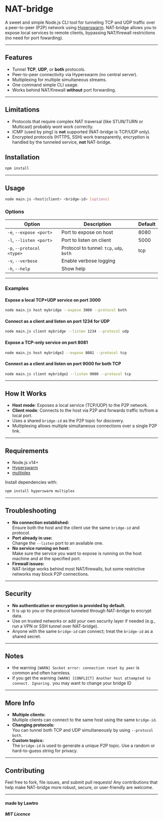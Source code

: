 # NAT-bridge

A sweet and simple Node.js CLI tool for tunneling TCP and UDP traffic over a peer-to-peer (P2P) network using [Hyperswarm](https://github.com/hyperswarm/hyperswarm). NAT-bridge allows you to expose local services to remote clients, bypassing NAT/firewall restrictions (no need for port fowarding).

---

## Features

- Tunnel **TCP**, **UDP**, or **both** protocols.
- Peer-to-peer connectivity via Hyperswarm (no central server).
- Multiplexing for multiple simultaneous streams.
- One command simple CLI usage.
- Works behind NAT/firewall **without** port forwarding.

---

## Limitations
- Protocols that require complex NAT traversal (like STUN/TURN or Multicast) probably wont work correctly.
- ICMP (used by ping) is **not** supported (NAT-bridge is TCP/UDP only).
- Encrypted protocols (HTTPS, SSH) work transparently, encryption is handled by the tunneled service, **not** NAT-bridge.

## Installation

```bash
npm install
```

---

## Usage

```bash
node main.js <host|client> <bridge-id> [options]
```

### Options

| Option                      | Description                                 | Default   |
|-----------------------------|---------------------------------------------|-----------|
| `-e`, `--expose <port>`     | Port to expose on host                      | 8080      |
| `-l`, `--listen <port>`     | Port to listen on client                    | 5000      |
| `-p`, `--protocol <type>`   | Protocol to tunnel: `tcp`, `udp`, `both`    | tcp       |
| `-v`, `--verbose`           | Enable verbose logging                      |           |
| `-h`, `--help`              | Show help                                   |           |

---

### Examples

#### Expose a local TCP+UDP service on port 3000

```bash
node main.js host mybridge --expose 3000 --protocol both
```

#### Connect as a client and listen on port 1234 for UDP

```bash
node main.js client mybridge --listen 1234 --protocol udp
```

#### Expose a TCP-only service on port 8081

```bash
node main.js host mybridge2 --expose 8081 --protocol tcp
```

#### Connect as a client and listen on port 9000 for both TCP

```bash
node main.js client mybridge2 --listen 9000 --protocol tcp
```

---

## How It Works

- **Host mode**: Exposes a local service (TCP/UDP) to the P2P network.
- **Client mode**: Connects to the host via P2P and forwards traffic to/from a local port.
- Uses a shared `bridge-id` as the P2P topic for discovery.
- Multiplexing allows multiple simultaneous connections over a single P2P link.

---

## Requirements

- Node.js v14+
- [Hyperswarm](https://github.com/hyperswarm/hyperswarm)
- [multiplex](https://github.com/maxogden/multiplex)

Install dependencies with:

```bash
npm install hyperswarm multiplex
```

---

## Troubleshooting

- **No connection established:**  
  Ensure both the host and the client use the same `bridge-id` and protocol.
- **Port already in use:**  
  Change the `--listen` port to an available one.
- **No service running on host:**  
  Make sure the service you want to expose is running on the host machine and at the specified port.
- **Firewall issues:**  
  NAT-bridge works behind most NAT/firewalls, but some restrictive networks may block P2P connections.

---

## Security

- **No authentication or encryption is provided by default.**
- It is up to you or the protocol tunneled through NAT-bridge to encrypt data.
- Use on trusted networks or add your own security layer if needed (e.g., run a VPN or SSH tunnel over NAT-bridge).
- Anyone with the same `bridge-id` can connect; treat the `bridge-id` as a shared secret.

---

## Notes
- the warning `[WARN] Socket error: connection reset by peer` is common and often harmless.
- if you get the warning `[WARN] [CONFLICT] Another host attempted to connect. Ignoring.` you may want to change your bridge ID

---

## More Info

- **Multiple clients:**  
  Multiple clients can connect to the same host using the same `bridge-id`.
- **Changing protocols:**  
  You can tunnel both TCP and UDP simultaneously by using `--protocol both`.
- **Custom topics:**  
  The `bridge-id` is used to generate a unique P2P topic. Use a random or hard-to-guess string for privacy.

---

## Contributing

Feel free to fork, file issues, and submit pull requests!
Any contributions that help make NAT-bridge more robust, secure, or user-friendly are welcome.

---

#### made by Lawtro

##### MIT Licence

##
